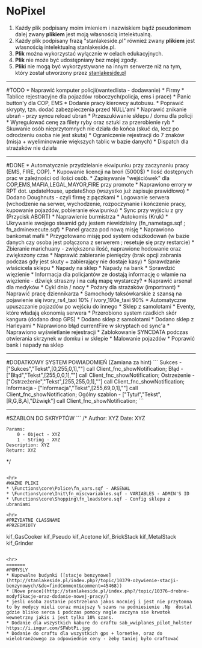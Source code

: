 # NoPixel
1. Każdy plik podpisany moim imieniem i nazwiskiem bądź pseudonimem dalej zwany **plikiem** jest moją własnością intelektualną.
2. Każdy plik podpisany frazą "stanlakeside.pl" również zwany **plikiem** jest własnością intelektualną stanlakeside.pl.
3. **Plik** można wykorzystać wyłącznie w celach edukacyjnych.
4. **Plik** nie może być udostępniany bez mojej zgody.
5. **Pliki** nie mogą być wykorzystywane na innym serwerze niż na tym, który został utworzony przez [stanlakeside.pl](http://stanlakeside.pl)

<hr>
#TODO
* Naprawić komputer policji(wantedlista - dodawanie)
* Firmy
* Tablice rejestracyjne dla pojazdów roboczych(policja, ems i prace)
* Panic button'y dla COP, EMS
* Dodanie pracy kierowcy autobusu.
* Poprawić skrypty, tzn. dodać zabezpieczenia przed NULL'ami
* Naprawić znikanie ubrań - przy syncu reload ubrań
* Przeszukiwanie sklepu / domu dla policji
* Wyregulować cenę za filety ryby oraz sztuki za przerobienie ryb
* Skuwanie osób nieprzytomnych nie działa do końca (skuć da, lecz po odrodzeniu osoba nie jest skuta)
* Ograniczenie rejestracji do 7 znaków (misja + wyeliminowanie większych tablic w bazie danych)
* Dispatch dla strażaków nie działa


<hr>
#DONE
* Automatycznie przydzielanie ekwipunku przy zaczynaniu pracy (EMS, FIRE, COP).
* Kupowanie licencji na broń (5000$)
* Ilość dostępnych prac w zależności od ilości osób.
* Zapisywanie "wejściówek" dla COP,EMS,MAFIA,LEGAL,MAYOR,FIRE przy promote
* Naprawiono errory w RPT dot. updateHouse, updateShop (wszystko już zapisuje prawidłowo)
* Dodano Doughnuts - czyli firmę z pączkami
* Logowanie serwera (wchodzenie na serwer, wychodzenie, rozpoczynanie i kończenie pracy, kupowanie pojazdów, pobieranie ekwipunku)
* Sync przy wyjściu z gry (Przycisk ABORT)
* Naprawienie burmistrza
* Autokomis (Kruk)
* Ukrywanie swojego steamid gdy jestem niewidzialny (fn_nametags.sqf ; fn_adminexecute.sqf)
* Panel gracza pod nową misję
* Naprawiono bankomat mafii
* Przygotowano misję pod system odszkodowań (w bazie danych czy osoba jest połączona z serwerem ; resetuje się przy restarcie)
* Zbieranie marichuany - zwiększona ilość, naprawione hodowanie oraz zwiększony czas
* Naprawić zabieranie pieniędzy (brak opcji zabrania podczas gdy jest skuty + zabierający nie dostaje kasy)
* Sprawdzanie właścicela sklepu
* Napady na sklep
* Napady na bank
* Sprawdzić więzienie
* Informacja dla policjantów ze dostają informację o włamie na więzienie - dźwięk straszny i na całą mapę wystarczy?
* Naprawić arsenał dla medyków
* Cykl dnia / nocy
* Pożary dla strażaków (importnant)
* Naprawić pracę dziennikarza
* Samochody taksówkarskie z szansą na pojawienie się ivory_rs4_taxi 10% / ivory_190e_taxi 90%
* Automatyczne upuszczanie pojazdów po wejściu do innego
* Sklep z samolotami
* Eventy, które władają ekonomią serwera
* Przerobiono system rzadkich skór kangura (dodano drop GPS)
* Dodano sklep z samolotami
* Dodano sklep z Harleyami
* Naprawiono błąd currentFire w skryptach od sync'a
* Naprawiono wyświetlanie rejestracji
* Zablokowanie SYNCDATA podczas otwierania skrzynek w domku i w sklepie
* Malowanie pojazdów
* Poprawić bank i napady na sklep


<hr>
#DODATKOWY SYSTEM POWIADOMIEŃ (Zamiana za hint)
```
    Sukces - ["Sukces","Tekst",[0,255,0,1],""] call Client_fnc_showNotification;
    Błąd - ["Błąd","Tekst",[255,0,0,1],""] call Client_fnc_showNotification;
    Ostrzeżenie - ["Ostrzeżenie","Tekst",[255,255,0,1],""] call Client_fnc_showNotification;
	Informacja - ["Informacja","Tekst",[255,69,0,1],""] call Client_fnc_showNotification;
    Ogólny szablon -  ["Tytuł","Tekst",[R,G,B,A],"Dźwięk"] call Client_fnc_showNotification;
```

<hr>
#SZABLON DO SKRYPTÓW
```
/*
 	Author: XYZ
 	Date: XYZ
 	
 	Params:
 		0 - Object - XYZ
 		1 - String - XYZ
 	Description: XYZ
 	Return: XYZ
 */
 ```

<hr>
#WAŻNE PLIKI
* \Functions\core\Police\fn_vars.sqf - ARSENAL
* \Functions\core\Init\fn_miscvariables.sqf - VARIABLES - ADMIN'S ID
* \Functions\core\Shopping\fn_loadstore.sqf - Config sklepu z ubraniami

<hr>
#PRZYDATNE CLASSNAME
#PRZEDMIOTY
```
kif_GasCooker
kif_Pseudo
kif_Acetone
kif_BrickStack
kif_MetalStack
kif_Grinder
```

<hr>
=======
#POMYSLY
* Kupowalne budynki ([stacje benzynowe](http://stanlakeside.pl/index.php?/topic/10379-ożywienie-stacji-benzynowych/&do=findComment&comment=45468))
* [Nowe prace](http://stanlakeside.pl/index.php?/topic/10376-drobne-modyfikacje-oraz-dodanie-nowej-pracy/)
* jesli osoba zostanie postrzelona jakos mocniej i jest nie przytomna to by medycy mieli coraz mniejszy % szans na podniesienie .Np  dostal gdzie blisko serca i podczas pomocy nagle zaczyna sie krwotok wewnetrzny jakis i jest tylko 10% szans.
* Dodanie dla wszystkich kabure do craftu sab_wwiplanes_pilot_holster https://i.imgur.com/SFWbtPi.jpg
* Dodanie do craftu dla wszystkich gps + lornetke, oraz do wielobranżowego za odpowiednie ceny - żeby taniej było craftować
